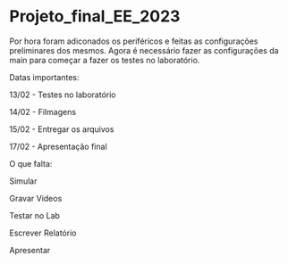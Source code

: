 # Projeto_final_EE_2023

Por hora foram adiconados os periféricos e feitas as configurações preliminares dos mesmos.
Agora é necessário fazer as configurações da main para começar a fazer os testes no laboratório.


Datas importantes:

13/02 - Testes no laboratório

14/02 - Filmagens 

15/02 - Entregar os arquivos

17/02 - Apresentação final

O que falta:



Simular

Gravar Videos

Testar no Lab

Escrever Relatório

Apresentar

